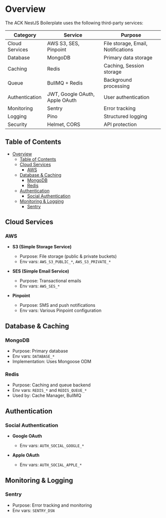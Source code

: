 
# Overview

The ACK NestJS Boilerplate uses the following third-party services:

| Category | Service | Purpose |
|----------|---------|---------|
| Cloud Services | AWS S3, SES, Pinpoint | File storage, Email, Notifications |
| Database | MongoDB | Primary data storage |
| Caching | Redis | Caching, Session storage |
| Queue | BullMQ + Redis | Background processing |
| Authentication | JWT, Google OAuth, Apple OAuth | User authentication |
| Monitoring | Sentry | Error tracking |
| Logging | Pino | Structured logging |
| Security | Helmet, CORS | API protection |


## Table of Contents
- [Overview](#overview)
  - [Table of Contents](#table-of-contents)
  - [Cloud Services](#cloud-services)
    - [AWS](#aws)
  - [Database \& Caching](#database--caching)
    - [MongoDB](#mongodb)
    - [Redis](#redis)
  - [Authentication](#authentication)
    - [Social Authentication](#social-authentication)
  - [Monitoring \& Logging](#monitoring--logging)
    - [Sentry](#sentry)

## Cloud Services

### AWS

- **S3 (Simple Storage Service)**
  - Purpose: File storage (public & private buckets)
  - Env vars: `AWS_S3_PUBLIC_*`, `AWS_S3_PRIVATE_*`

- **SES (Simple Email Service)**
  - Purpose: Transactional emails
  - Env vars: `AWS_SES_*`

- **Pinpoint**
  - Purpose: SMS and push notifications
  - Env vars: Various Pinpoint configuration

## Database & Caching

### MongoDB
- Purpose: Primary database
- Env vars: `DATABASE_*`
- Implementation: Uses Mongoose ODM

### Redis
- Purpose: Caching and queue backend
- Env vars: `REDIS_*` and `REDIS_QUEUE_*`
- Used by: Cache Manager, BullMQ

## Authentication

### Social Authentication
- **Google OAuth**
  - Env vars: `AUTH_SOCIAL_GOOGLE_*`
  
- **Apple OAuth**
  - Env vars: `AUTH_SOCIAL_APPLE_*`

## Monitoring & Logging

### Sentry
- Purpose: Error tracking and monitoring
- Env vars: `SENTRY_DSN`

